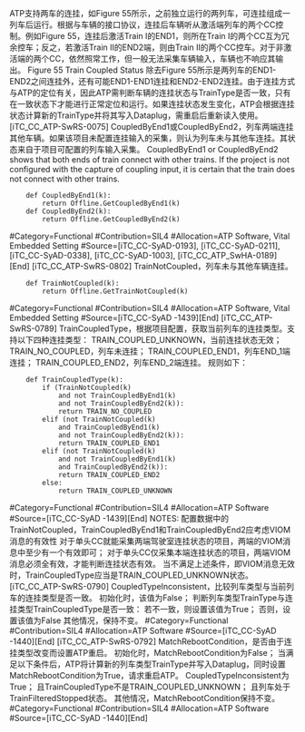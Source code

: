 ﻿
ATP支持两车的连挂，如Figure 55所示，之前独立运行的两列车，可连挂组成一列车后运行。根据与车辆的接口协议，连挂后车辆听从激活端列车的两个CC控制。例如Figure 55，连挂后激活Train I的END1，则所在Train I的两个CC互为冗余控车；反之，若激活Train II的END2端，则由Train II的两个CC控车。对于非激活端的两个CC，依然照常工作，但一般无法采集车辆输入，车辆也不响应其输出。
Figure 55 Train Coupled Status
除去Figure 55所示是两列车的END1-END2之间连挂外，还有可能END1-END1连挂和END2-END2连挂。由于连挂方式与ATP的定位有关，因此ATP需判断车辆的连挂状态与TrainType是否一致，只有在一致状态下才能进行正常定位和运行。如果连挂状态发生变化，ATP会根据连挂状态计算新的TrainType并将其写入Dataplug，需重启后重新读入使用。
[iTC_CC_ATP-SwRS-0075]
CoupledByEnd1或CoupledByEnd2，列车两端连挂其他车辆。如果该项目未配置连挂输入的采集，则认为列车未与其他车连挂。其状态来自于项目可配置的列车输入采集。
CoupledByEnd1 or CoupledByEnd2 shows that both ends of train connect with other trains. If the project is not configured with the capture of coupling input, it is certain that the train does not connect with other trains.  
```
	def CoupledByEnd1(k):
	    return Offline.GetCoupledByEnd1(k)
	def CoupledByEnd2(k):
	    return Offline.GetCoupledByEnd2(k)
```
\#Category=Functional
\#Contribution=SIL4
\#Allocation=ATP Software, Vital Embedded Setting
\#Source=[iTC_CC-SyAD-0193], [iTC_CC-SyAD-0211], [iTC_CC-SyAD-0338], [iTC_CC-SyAD-1003], [iTC_CC_ATP_SwHA-0189]
[End]
[iTC_CC_ATP-SwRS-0802]
TrainNotCoupled，列车未与其他车辆连挂。
```
	def TrainNotCoupled(k):
	    return Offline.GetTrainNotCoupled(k)
```
\#Category=Functional
\#Contribution=SIL4
\#Allocation=ATP Software, Vital Embedded Setting
\#Source=[iTC_CC-SyAD
-1439][End]
[iTC_CC_ATP-SwRS-0789]
TrainCoupledType，根据项目配置，获取当前列车的连挂类型。支持以下四种连挂类型：
TRAIN_COUPLED_UNKNOWN，当前连挂状态无效；
TRAIN_NO_COUPLED，列车未连挂；
TRAIN_COUPLED_END1，列车END_1端连挂；
TRAIN_COUPLED_END2，列车END_2端连挂。
规则如下：
```
	def TrainCoupledType(k):
	    if (TrainNotCoupled(k)
	        and not TrainCoupledByEnd1(k)
	        and not TrainCoupledByEnd2(k)):
	        return TRAIN_NO_COUPLED
	    elif (not TrainNotCoupled(k)
	        and TrainCoupledByEnd1(k)
	        and not TrainCoupledByEnd2(k)):
	        return TRAIN_COUPLED_END1
	    elif (not TrainNotCoupled(k)
	        and not TrainCoupledByEnd1(k)
	        and TrainCoupledByEnd2(k)):
	        return TRAIN_COUPLED_END2
	    else:
	        return TRAIN_COUPLED_UNKNOWN
```
\#Category=Functional
\#Contribution=SIL4
\#Allocation=ATP Software
\#Source=[iTC_CC-SyAD
-1439][End]
NOTES:
配置数据中的TrainNotCoupled，TrainCoupledByEnd1和TrainCoupledByEnd2应考虑VIOM消息的有效性
对于单头CC就能采集两端驾驶室连挂状态的项目，两端的VIOM消息中至少有一个有效即可；
对于单头CC仅采集本端连挂状态的项目，两端VIOM消息必须全有效，才能判断连挂状态有效。
当不满足上述条件，即VIOM消息无效时，TrainCoupledType应当是TRAIN_COUPLED_UNKNOWN状态。
[iTC_CC_ATP-SwRS-0790]
CoupledTypeInconsistent，比较列车类型与当前列车的连挂类型是否一致。 
初始化时，该值为False；
判断列车类型TrainType与连挂类型TrainCoupledType是否一致：
若不一致，则设置该值为True；
否则，设置该值为False
其他情况，保持不变。
\#Category=Functional
\#Contribution=SIL4
\#Allocation=ATP Software
\#Source=[iTC_CC-SyAD
-1440][End]
[iTC_CC_ATP-SwRS-0792]
MatchRebootCondition，是否由于连挂类型改变而设置ATP重启。
初始化时，MatchRebootCondition为False；
当满足以下条件后，ATP将计算新的列车类型TrainType并写入Dataplug，同时设置MatchRebootCondition为True，请求重启ATP。
CoupledTypeInconsistent为True；
且TrainCoupledType不是TRAIN_COUPLED_UNKNOWN；
且列车处于TrainFilteredStopped状态。
其他情况，MatchRebootCondition保持不变。
\#Category=Functional
\#Contribution=SIL4
\#Allocation=ATP Software
\#Source=[iTC_CC-SyAD
-1440][End]
